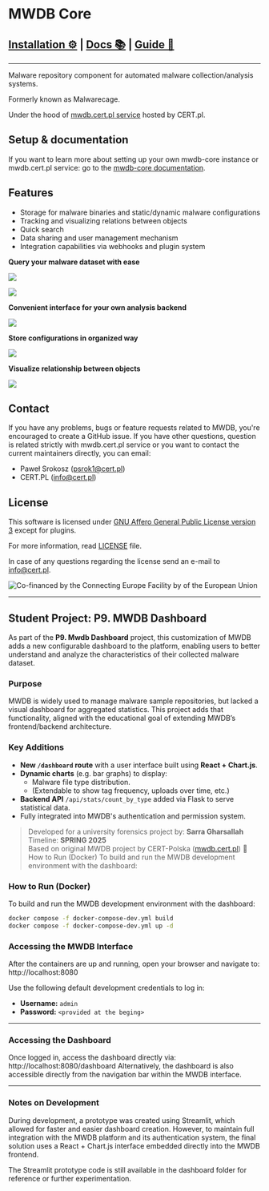 # MWDB Core

## [Installation ⚙️](https://mwdb.readthedocs.io/en/latest/setup-and-configuration.html) | [Docs 📚](https://mwdb.readthedocs.io/en/latest/) | [Guide 📕](https://mwdb.readthedocs.io/en/latest/user-guide/index.html)
---

Malware repository component for automated malware collection/analysis systems. 

Formerly known as Malwarecage.

Under the hood of [mwdb.cert.pl service](https://mwdb.cert.pl) hosted by CERT.pl.

## Setup & documentation

If you want to learn more about setting up your own mwdb-core instance or mwdb.cert.pl service: go to the [mwdb-core documentation](https://mwdb.readthedocs.io/en/latest/).

## Features

- Storage for malware binaries and static/dynamic malware configurations
- Tracking and visualizing relations between objects
- Quick search
- Data sharing and user management mechanism
- Integration capabilities via webhooks and plugin system

**Query your malware dataset with ease**

![](docs/_static/44dwH7g.gif)

![](docs/_static/uRL9dt6.gif)

**Convenient interface for your own analysis backend**

![](docs/_static/whJxE0j.png)

**Store configurations in organized way**

![](docs/_static/eMmEaQo.png)

**Visualize relationship between objects**

![](docs/_static/XPiIboW.gif)

## Contact

If you have any problems, bugs or feature requests related to MWDB, you're encouraged to create a GitHub issue. If you have other questions, question is related strictly with mwdb.cert.pl service or you want to contact the current maintainers directly, you can email:

- Paweł Srokosz (psrok1@cert.pl)
- CERT.PL (info@cert.pl)

## License

This software is licensed under [GNU Affero General Public License version 3](http://www.gnu.org/licenses/agpl-3.0.html) except for plugins.

For more information, read [LICENSE](LICENSE) file.

In case of any questions regarding the license send an e-mail to info@cert.pl.

![Co-financed by the Connecting Europe Facility by of the European Union](https://www.cert.pl/uploads/2019/02/en_horizontal_cef_logo-e1550495232540.png)


---

## Student Project: P9. MWDB Dashboard

As part of the **P9. Mwdb Dashboard** project, this customization of MWDB adds a new configurable dashboard to the platform, enabling users to better understand and analyze the characteristics of their collected malware dataset.

### Purpose

MWDB is widely used to manage malware sample repositories, but lacked a visual dashboard for aggregated statistics. This project adds that functionality, aligned with the educational goal of extending MWDB’s frontend/backend architecture.

### Key Additions

- **New `/dashboard` route** with a user interface built using **React + Chart.js**.
- **Dynamic charts** (e.g. bar graphs) to display:
  - Malware file type distribution.
  - (Extendable to show tag frequency, uploads over time, etc.)
- **Backend API** `/api/stats/count_by_type` added via Flask to serve statistical data.
- Fully integrated into MWDB's authentication and permission system.

> Developed for a university forensics project by: **Sarra Gharsallah**  
> Timeline: **SPRING 2025**  
> Based on original MWDB project by CERT-Polska ([mwdb.cert.pl](https://mwdb.cert.pl))
🐳 How to Run (Docker)
To build and run the MWDB development environment with the dashboard:

### How to Run (Docker)

To build and run the MWDB development environment with the dashboard:

```bash
docker compose -f docker-compose-dev.yml build
docker compose -f docker-compose-dev.yml up -d
```
### Accessing the MWDB Interface

After the containers are up and running, open your browser and navigate to:
http://localhost:8080

Use the following default development credentials to log in:

- **Username:** `admin`  
- **Password:** `<provided at the beging>`

---

### Accessing the Dashboard

Once logged in, access the dashboard directly via:
http://localhost:8080/dashboard
Alternatively, the dashboard is also accessible directly from the navigation bar within the MWDB interface.

---
### Notes on Development
During development, a prototype was created using Streamlit, which allowed for faster and easier dashboard creation. However, to maintain full integration with the MWDB platform and its authentication system, the final solution uses a React + Chart.js interface embedded directly into the MWDB frontend.

The Streamlit prototype code is still available in the dashboard folder for reference or further experimentation.